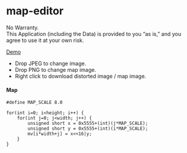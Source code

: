 # map-editor

No Warranty.    
This Application (including the Data) is provided to you “as is,” and you agree to use it at your own risk.

[Demo](https://mizt.github.io/map-editor/)

* Drop JPEG to change image.
* Drop PNG to change map image.
* Right click to download distorted image / map image.

#### Map

```
#define MAP_SCALE 8.0
```

```
for(int i=0; i<height; i++) {
	for(int j=0; j<width; j++) {
		unsigned short x = 0x5555+(int)(j*MAP_SCALE);
		unsigned short y = 0x5555+(int)(i*MAP_SCALE);
		mv[i*width+j] = x<<16|y;
	}
}
```
